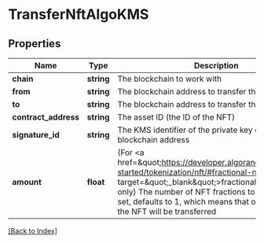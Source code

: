 # TransferNftAlgoKMS

## Properties

Name | Type | Description | Notes
------------ | ------------- | ------------- | -------------
**chain** | **string** | The blockchain to work with |
**from** | **string** | The blockchain address to transfer the NFT from |
**to** | **string** | The blockchain address to transfer the NFT to |
**contract_address** | **string** | The asset ID (the ID of the NFT) |
**signature_id** | **string** | The KMS identifier of the private key of the sender&#39;s blockchain address |
**amount** | **float** | (For &lt;a href&#x3D;\&quot;https://developer.algorand.org/docs/get-started/tokenization/nft/#fractional-nfts\&quot; target&#x3D;\&quot;_blank\&quot;&gt;fractional NFTs&lt;/a&gt; only) The number of NFT fractions to transfer; if not set, defaults to 1, which means that one fraction of the NFT will be transferred | [optional] [default to 1]

[[Back to Index]](../index.md)
